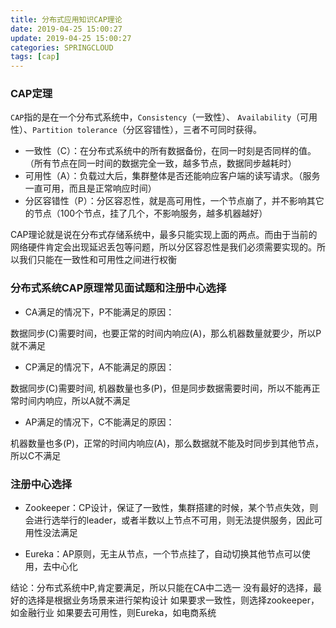 ```yaml
---
title: 分布式应用知识CAP理论
date: 2019-04-25 15:00:27
update: 2019-04-25 15:00:27
categories: SPRINGCLOUD
tags: [cap]
---
```


### CAP定理

`CAP`指的是在一个分布式系统中，`Consistency`（一致性）、 `Availability`（可用性）、`Partition tolerance`（分区容错性），三者不可同时获得。

<!-- more -->

* 一致性（C）：在分布式系统中的所有数据备份，在同一时刻是否同样的值。（所有节点在同一时间的数据完全一致，越多节点，数据同步越耗时）
* 可用性（A）：负载过大后，集群整体是否还能响应客户端的读写请求。（服务一直可用，而且是正常响应时间）
* 分区容错性（P）：分区容忍性，就是高可用性，一个节点崩了，并不影响其它的节点（100个节点，挂了几个，不影响服务，越多机器越好）

CAP理论就是说在分布式存储系统中，最多只能实现上面的两点。而由于当前的网络硬件肯定会出现延迟丢包等问题，所以分区容忍性是我们必须需要实现的。所以我们只能在一致性和可用性之间进行权衡

### 分布式系统CAP原理常见面试题和注册中心选择

* CA满足的情况下，P不能满足的原因：

数据同步(C)需要时间，也要正常的时间内响应(A)，那么机器数量就要少，所以P就不满足
		
* CP满足的情况下，A不能满足的原因：

数据同步(C)需要时间, 机器数量也多(P)，但是同步数据需要时间，所以不能再正常时间内响应，所以A就不满足

* AP满足的情况下，C不能满足的原因：

机器数量也多(P)，正常的时间内响应(A)，那么数据就不能及时同步到其他节点，所以C不满足

### 注册中心选择

* Zookeeper：CP设计，保证了一致性，集群搭建的时候，某个节点失效，则会进行选举行的leader，或者半数以上节点不可用，则无法提供服务，因此可用性没法满足

* Eureka：AP原则，无主从节点，一个节点挂了，自动切换其他节点可以使用，去中心化

结论：分布式系统中P,肯定要满足，所以只能在CA中二选一
没有最好的选择，最好的选择是根据业务场景来进行架构设计
如果要求一致性，则选择zookeeper，如金融行业
如果要去可用性，则Eureka，如电商系统

